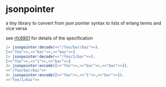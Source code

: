 jsonpointer
===========

a tiny library to convert from json pointer syntax to lists of erlang terms and vice versa

see [rfc6901](http://tools.ietf.org/html/rfc6901) for
details of the specification

```erlang
1> jsonpointer:decode(<<"/foo/bar/baz">>).
[<<"foo">>,<<"bar">>,<<"baz">>]
2> jsonpointer:decode(<<"/foo/1/bar">>).
[<<"foo">>,<<"1">>,<<"bar">>]
3> jsonpointer:encode([<<"foo">>,<<"bar">>,<<"baz">>]).
<<"/foo/bar/baz">>
4> jsonpointer:encode([<<"foo">>,<<"1">>,<<"bar">>]).
<<"foo/1/baz">>
```


